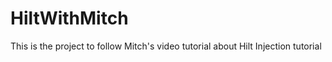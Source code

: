 # HiltWithMitch
 This is the project to follow Mitch's video tutorial about Hilt Injection tutorial
